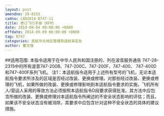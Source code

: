 ```yaml
---
layout: post
amendno: 39-8153
cadno: CAD2014-B747-11
title: 修订飞行手册（RFM）
date: 2014-09-04 00:00:00 +0800
effdate: 2014-09-09 00:00:00 +0800
tag: B747
categories: 民航华北地区管理局适航审定处
author: 董文强
---
```


##适用范围:
本指令适用于在中华人民共和国注册的、列在波音服务通告 747-28-2315中的所有波音747-200B、747-200C、747-200F、747-400、 747-400D和747-400F系列飞机。 注1：本适航指令适用于上述所有型号的飞机，无论本适航指令要求所涉及的区域是否经过改装、更换或修理。对那些经过改装、更换或修理的飞机，如果所做的改装、更换或修理影响到本适航指令要求的实施，飞机所有人/营运人采用的等效方法必须按照本适航指令D段要求获得批准。其方法中应包含所做的改装、更换或修理对本适航指令所阐述的不安全状态影响的评估；而且，如果该不安全状态没有被消除，其要求中应包含针对这种不安全状态的具体的建议措施。

